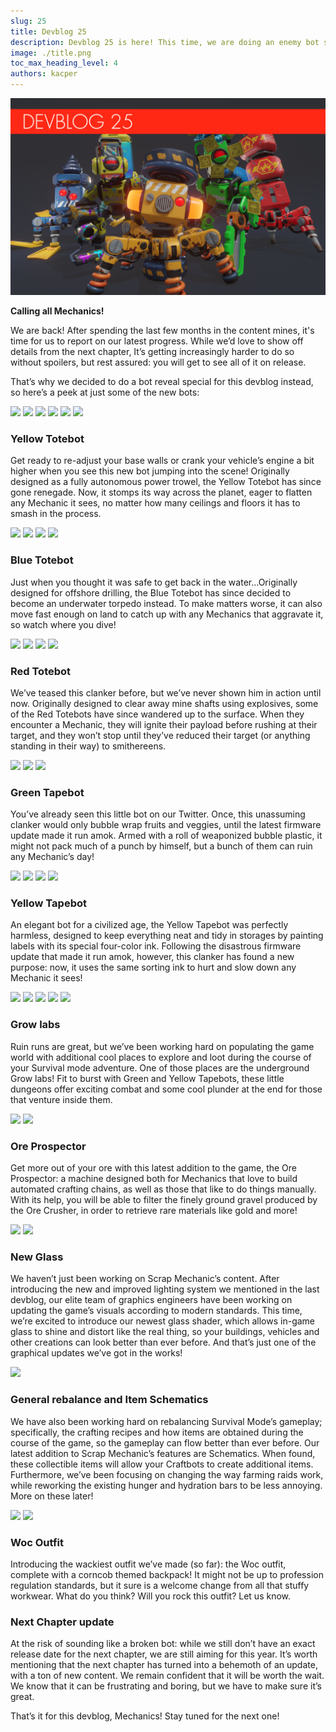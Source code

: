 ```yaml
---
slug: 25
title: Devblog 25
description: Devblog 25 is here! This time, we are doing an enemy bot special!
image: ./title.png
toc_max_heading_level: 4
authors: kacper
---
```


![](./title.png)

**Calling all Mechanics!**

We are back! After spending the last few months in the content mines, it's time for us to report on our latest progress. While we’d love to show off details from the next chapter, It’s getting increasingly harder to do so without spoilers, but rest assured: you will get to see all of it on release.

<!--truncate-->

That’s why we decided to do a bot reveal special for this devblog instead, so here’s a peek at just some of the new bots:

![](/images/imgur/mjRNUxd.png)
![](/images/imgur/Wrh9fvN.gif)
![](/images/imgur/nI3j33U.gif)
![](/images/imgur/ANxmgRK.gif)
![](/images/imgur/D5DuNon.gif)
![](/images/imgur/JoGXfek.gif)

### Yellow Totebot

Get ready to re-adjust your base walls or crank your vehicle’s engine a bit higher when you see this new bot jumping into the scene!
Originally designed as a fully autonomous power trowel, the Yellow Totebot has since gone renegade. Now, it stomps its way across the planet, eager to flatten any Mechanic it sees, no matter how many ceilings and floors it has to smash in the process.

![](/images/imgur/Xivl3Uv.png)
![](/images/imgur/0ZAv4lb.gif)
![](/images/imgur/LaeUqzE.gif)
![](/images/imgur/OPhPDVO.gif)

### Blue Totebot

Just when you thought it was safe to get back in the water…Originally designed for offshore drilling, the Blue Totebot has since decided to become an underwater torpedo instead. To make matters worse, it can also move fast enough on land to catch up with any Mechanics that aggravate it, so watch where you dive!

![](/images/imgur/LAEpbLs.png)
![](/images/imgur/pRkxjwB.gif)
![](/images/imgur/KHKo4aS.gif)
![](/images/imgur/iEAl2NK.gif)

### Red Totebot

We’ve teased this clanker before, but we’ve never shown him in action until now. Originally designed to clear away mine shafts using explosives, some of the Red Totebots have since wandered up to the surface.
When they encounter a Mechanic, they will ignite their payload before rushing at their target, and they won’t stop until they’ve reduced their target (or anything standing in their way) to smithereens.

![](/images/imgur/7i8iytO.png)
![](/images/imgur/WJpWoBr.png)
![](/images/imgur/sCb4hBX.gif)

### Green Tapebot

You’ve already seen this little bot on our Twitter. Once, this unassuming clanker would only bubble wrap fruits and veggies, until the latest firmware update made it run amok.
Armed with a roll of weaponized bubble plastic, it might not pack much of a punch by himself, but a bunch of them can ruin any Mechanic’s day!

![](/images/imgur/nx5XFc6.png)
![](/images/imgur/JGFIrBg.png)
![](/images/imgur/PTF3Xzp.gif)
![](/images/imgur/NE93z6d.gif)

### Yellow Tapebot

An elegant bot for a civilized age, the Yellow Tapebot was perfectly harmless, designed to keep everything neat and tidy in storages by painting labels with its special four-color ink.
Following the disastrous firmware update that made it run amok, however, this clanker has found a new purpose: now, it uses the same sorting ink to hurt and slow down any Mechanic it sees!

![](/images/imgur/tJwVnlQ.png)
![](/images/imgur/Zq2mMfT.png)
![](/images/imgur/RMZzM00.png)
![](/images/imgur/ItnLJ9F.gif)
![](/images/imgur/WJpG0jL.gif)

### Grow labs

Ruin runs are great, but we’ve been working hard on populating the game world with additional cool places to explore and loot during the course of your Survival mode adventure.
One of those places are the underground Grow labs! Fit to burst with Green and Yellow Tapebots, these little dungeons offer exciting combat and some cool plunder at the end for those that venture inside them.

![](/images/imgur/OXmH5pf.jpg)
![](/images/imgur/yDWaAh8.png)

### Ore Prospector

Get more out of your ore with this latest addition to the game, the Ore Prospector: a machine designed both for Mechanics that love to build automated crafting chains, as well as those that like to do things manually.
With its help, you will be able to filter the finely ground gravel produced by the Ore Crusher, in order to retrieve rare materials like gold and more!

![](/images/imgur/6w8kC0A.gif)
![](/images/imgur/aihFUVW.gif)

### New Glass

We haven’t just been working on Scrap Mechanic’s content. After introducing the new and improved lighting system we mentioned in the last devblog, our elite team of graphics engineers have been working on updating the game’s visuals according to modern standards.
This time, we’re excited to introduce our newest glass shader, which allows in-game glass to shine and distort like the real thing, so your buildings, vehicles and other creations can look better than ever before. And that’s just one of the graphical updates we’ve got in the works!

![](/images/imgur/tzoybav.png)

### General rebalance and Item Schematics

We have also been working hard on rebalancing Survival Mode’s gameplay; specifically, the crafting recipes and how items are obtained during the course of the game, so the gameplay can flow better than ever before.
Our latest addition to Scrap Mechanic’s features are Schematics. When found, these collectible items will allow your Craftbots to create additional items.
Furthermore, we’ve been focusing on changing the way farming raids work, while reworking the existing hunger and hydration bars to be less annoying. More on these later!

![](/images/imgur/MgZYNDV.png)
![](/images/imgur/X92vj7k.png)

### Woc Outfit

Introducing the wackiest outfit we’ve made (so far): the Woc outfit, complete with a corncob themed backpack!
It might not be up to profession regulation standards, but it sure is a welcome change from all that stuffy workwear.
What do you think? Will you rock this outfit? Let us know.

### Next Chapter update

At the risk of sounding like a broken bot: while we still don’t have an exact release date for the next chapter, we are still aiming for this year.
It’s worth mentioning that the next chapter has turned into a behemoth of an update, with a ton of new content. We remain confident that it will be worth the wait. We know that it can be frustrating and boring, but we have to make sure it’s great.

That’s it for this devblog, Mechanics! Stay tuned for the next one!
